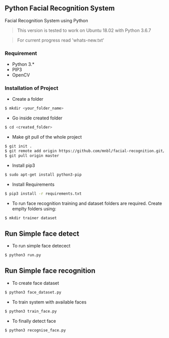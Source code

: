 ## Python Facial Recognition System
Facial Recognition System using Python

> This version is tested to work on Ubuntu 18.02 with Python 3.6.7

> For current progress read 'whats-new.txt' 

### Requirement
- Python 3.*
- PIP3
- OpenCV

### Installation of Project

- Create a folder
```sh
$ mkdir <your_folder_name>
```
- Go inside created folder
```sh
$ cd <created_folder>
```
- Make git pull of the whole project
```sh
$ git init .
$ git remote add origin https://github.com/mnbl/facial-recognition.git/
$ git pull origin master
```
- Install pip3
```sh
$ sudo apt-get install python3-pip
```

- Install Requirements
```sh
$ pip3 install -r requirements.txt
```
- To run face recognition training and dataset folders are required. Create emplty folders using: 
```sh
$ mkdir trainer dataset
```

## Run Simple face detect
- To run simple face detecect
```sh
$ python3 run.py
```
## Run Simple face recognition
- To create face dataset
```sh
$ python3 face_dataset.py
```
- To train system with available faces
```sh
$ python3 train_face.py
```
- To finally detect face
```sh
$ python3 recognise_face.py
```
